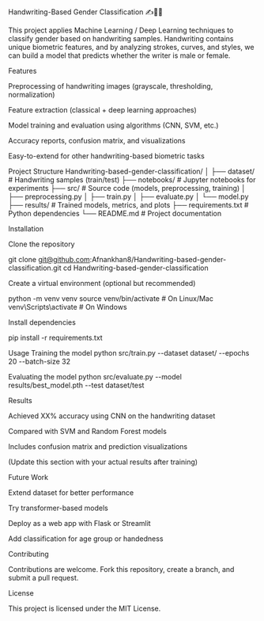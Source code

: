 Handwriting-Based Gender Classification ✍️👩‍🧑

This project applies Machine Learning / Deep Learning techniques to classify gender based on handwriting samples. Handwriting contains unique biometric features, and by analyzing strokes, curves, and styles, we can build a model that predicts whether the writer is male or female.

Features

Preprocessing of handwriting images (grayscale, thresholding, normalization)

Feature extraction (classical + deep learning approaches)

Model training and evaluation using algorithms (CNN, SVM, etc.)

Accuracy reports, confusion matrix, and visualizations

Easy-to-extend for other handwriting-based biometric tasks

Project Structure
Handwriting-based-gender-classification/
│
├── dataset/                # Handwriting samples (train/test)
├── notebooks/              # Jupyter notebooks for experiments
├── src/                    # Source code (models, preprocessing, training)
│   ├── preprocessing.py
│   ├── train.py
│   ├── evaluate.py
│   └── model.py
├── results/                # Trained models, metrics, and plots
├── requirements.txt        # Python dependencies
└── README.md               # Project documentation

Installation

Clone the repository

git clone git@github.com:Afnankhan8/Handwriting-based-gender-classification.git
cd Handwriting-based-gender-classification


Create a virtual environment (optional but recommended)

python -m venv venv
source venv/bin/activate   # On Linux/Mac
venv\Scripts\activate      # On Windows


Install dependencies

pip install -r requirements.txt

Usage
Training the model
python src/train.py --dataset dataset/ --epochs 20 --batch-size 32

Evaluating the model
python src/evaluate.py --model results/best_model.pth --test dataset/test

Results

Achieved XX% accuracy using CNN on the handwriting dataset

Compared with SVM and Random Forest models

Includes confusion matrix and prediction visualizations

(Update this section with your actual results after training)

Future Work

Extend dataset for better performance

Try transformer-based models

Deploy as a web app with Flask or Streamlit

Add classification for age group or handedness

Contributing

Contributions are welcome. Fork this repository, create a branch, and submit a pull request.

License

This project is licensed under the MIT License.
